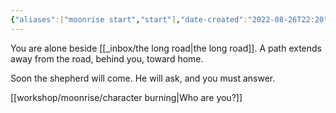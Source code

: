 ```yaml
---
{"aliases":["moonrise start","start"],"date-created":"2022-08-26T22:20","date-modified":"2024-07-11T17:41","dg-publish":true,"id":"start","tags":["moonrise"],"title":"start","dg-path":"moonrise/start.md","permalink":"/moonrise/start/","dgPassFrontmatter":true,"updated":"2024-07-11T17:41"}
---
```



You are alone beside [[_inbox/the long road\|the long road]]. A path extends away from the road, behind you, toward home.

Soon the shepherd will come. He will ask, and you must answer.

[[workshop/moonrise/character burning\|Who are you?]]
